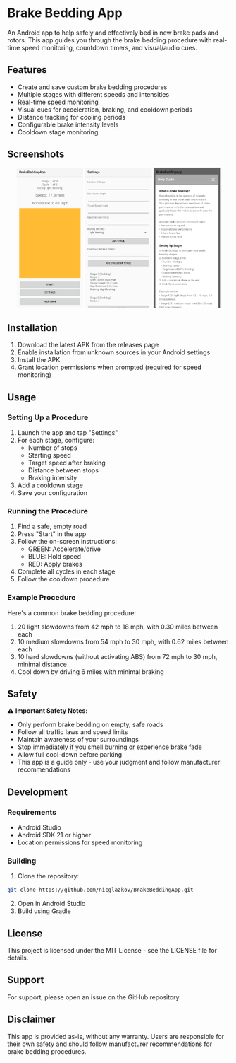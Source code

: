 # Brake Bedding App

An Android app to help safely and effectively bed in new brake pads and rotors. This app guides you through the brake bedding procedure with real-time speed monitoring, countdown timers, and visual/audio cues.

## Features

- Create and save custom brake bedding procedures
- Multiple stages with different speeds and intensities
- Real-time speed monitoring
- Visual cues for acceleration, braking, and cooldown periods
- Distance tracking for cooling periods
- Configurable brake intensity levels
- Cooldown stage monitoring

## Screenshots

<p align="center">
  <img src="assets/speed_monitoring.png" alt="screenshot of main screen showing speed monitoring and instructions" width="30%" />
  <img src="assets/settings_menu.png" alt="screenshot of settings screen where you configure stages" width="30%" />
  <img src="assets/help_guide.png" alt="screenshot of help guide" width="30%" />
</p>

## Installation

1. Download the latest APK from the releases page
2. Enable installation from unknown sources in your Android settings
3. Install the APK
4. Grant location permissions when prompted (required for speed monitoring)

## Usage

### Setting Up a Procedure

1. Launch the app and tap "Settings"
2. For each stage, configure:
    - Number of stops
    - Starting speed
    - Target speed after braking
    - Distance between stops
    - Braking intensity
3. Add a cooldown stage
4. Save your configuration

### Running the Procedure

1. Find a safe, empty road
2. Press "Start" in the app
3. Follow the on-screen instructions:
    - GREEN: Accelerate/drive
    - BLUE: Hold speed
    - RED: Apply brakes
4. Complete all cycles in each stage
5. Follow the cooldown procedure

### Example Procedure

Here's a common brake bedding procedure:
1. 20 light slowdowns from 42 mph to 18 mph, with 0.30 miles between each
2. 10 medium slowdowns from 54 mph to 30 mph, with 0.62 miles between each
3. 10 hard slowdowns (without activating ABS) from 72 mph to 30 mph, minimal distance
4. Cool down by driving 6 miles with minimal braking

## Safety

⚠️ **Important Safety Notes:**
- Only perform brake bedding on empty, safe roads
- Follow all traffic laws and speed limits
- Maintain awareness of your surroundings
- Stop immediately if you smell burning or experience brake fade
- Allow full cool-down before parking
- This app is a guide only - use your judgment and follow manufacturer recommendations

## Development

### Requirements
- Android Studio
- Android SDK 21 or higher
- Location permissions for speed monitoring

### Building
1. Clone the repository:
```bash
git clone https://github.com/nicglazkov/BrakeBeddingApp.git
```
2. Open in Android Studio
3. Build using Gradle

## License
This project is licensed under the MIT License - see the LICENSE file for details.

## Support
For support, please open an issue on the GitHub repository.

## Disclaimer
This app is provided as-is, without any warranty. Users are responsible for their own safety and should follow manufacturer recommendations for brake bedding procedures.